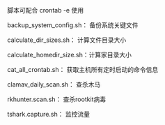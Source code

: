 脚本可配合 crontab -e 使用

backup_system_config.sh：  备份系统关键文件

calculate_dir_sizes.sh：   计算文件目录大小

calculate_homedir_size.sh：计算家目录大小

cat_all_crontab.sh：       获取主机所有定时启动的命令信息

clamav_daily_scan.sh：     查杀木马

rkhunter.scan.sh：         查杀rootkit病毒

tshark.capture.sh：        监控流量
